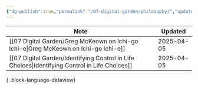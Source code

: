 ```yaml
---
{"dg-publish":true,"permalink":"/07-digital-garden/philosophy/","updated":"2025-04-05T12:14:19.337-07:00"}
---
```



| Note                                                                                              | Updated    |
| ------------------------------------------------------------------------------------------------- | ---------- |
| [[07 Digital Garden/Greg McKeown on Ichi-go Ichi-e\|Greg McKeown on Ichi-go Ichi-e]]           | 2025-04-05 |
| [[07 Digital Garden/Identifying Control in Life Choices\|Identifying Control in Life Choices]] | 2025-04-05 |

{ .block-language-dataview}
